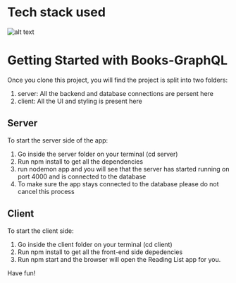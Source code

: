 # Tech stack used
![alt text](https://i.morioh.com/36c5fc09c6.png)

# Getting Started with Books-GraphQL

Once you clone this project, you will find the project is split into two folders:

1. server: All the backend and database connections are persent here 
2. client: All the UI and styling is present here


## Server
To start the server side of the app:
1. Go inside the server folder on your terminal (cd server)
2. Run npm install to get all the dependencies
3. run nodemon app and you will see that the server has started running on port 4000 and is connected to the database
4. To make sure the app stays connected to the database please do not cancel this process

## Client

To start the client side: 
1. Go inside the client folder on your terminal (cd client)
2. Run npm install to get all the front-end side depedencies 
3. Run npm start and the browser will open the Reading List app for you.

Have fun!


